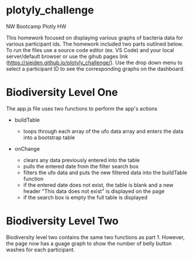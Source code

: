 # plotyly_challenge
NW Bootcamp Plotly HW


This homework focused on displaying various graphs of bacteria data for various participant ids. The homework included two parts outlined below. To run the files use a source code editor (ex. VS Code) and your local server/default browser or use the gihub pages link (https://sieiden.github.io/plotyly_challenge/). Use the drop down menu to select a participant ID to see the corresponding graphs on the dashboard.

# **Biodiversity Level One**

The app.js file uses two functions to perform the app's actions
* buildTable
   *  loops through each array of the ufo data array and enters the data into a bootstrap table

* onChange
   * clears any data previously entered into the table
   * pulls the entered date from the filter search box
   * filters the ufo data and puts the new filtered data into the buildTable function
   * if the entered date does not exist, the table is blank and a new header "This data does not exist" is displayed on the page
   * if the search box is empty the full table is displayed

# **Biodiversity Level Two**
Biodiversity level two contains the same two functions as part 1. However, the page now has a guage graph to show the number of belly button washes for each participant.
